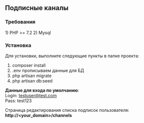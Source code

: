 <h2>Подписные каналы</h2>

<h3>Требования</h3>
1) PHP >= 7.2  
2) Mysql  

<h3>Установка</h3>
Для установки, выполните следующие пункты в папке проекта:

1) composer install
2) .env прописываем данные для БД
3) php artisan migrate
4) php artisan db:seed

<b>Данные для входа по умолчанию</b>:  
Login: testuser@test.com  
Pass: test123

Страница редактирования списка подписок пользователя:  
<b>http://\<your_domain\>/channels</b>
